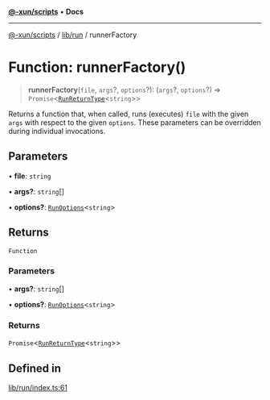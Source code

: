 [**@-xun/scripts**](../../../README.md) • **Docs**

***

[@-xun/scripts](../../../README.md) / [lib/run](../README.md) / runnerFactory

# Function: runnerFactory()

> **runnerFactory**(`file`, `args`?, `options`?): (`args`?, `options`?) => `Promise`\<[`RunReturnType`](../interfaces/RunReturnType.md)\<`string`\>\>

Returns a function that, when called, runs (executes) `file` with the given
`args` with respect to the given `options`. These parameters can be
overridden during individual invocations.

## Parameters

• **file**: `string`

• **args?**: `string`[]

• **options?**: [`RunOptions`](../interfaces/RunOptions.md)\<`string`\>

## Returns

`Function`

### Parameters

• **args?**: `string`[]

• **options?**: [`RunOptions`](../interfaces/RunOptions.md)\<`string`\>

### Returns

`Promise`\<[`RunReturnType`](../interfaces/RunReturnType.md)\<`string`\>\>

## Defined in

[lib/run/index.ts:61](https://github.com/Xunnamius/xscripts/blob/05e56e787e73d42855fcd3ce10aff7f8f6e6c4c7/lib/run/index.ts#L61)
